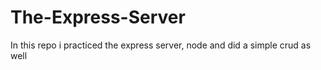 # The-Express-Server
In this repo i practiced the express server, node and did a simple crud as well
